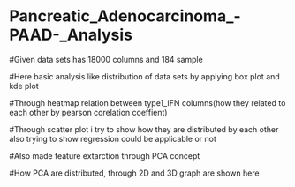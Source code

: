 # Pancreatic_Adenocarcinoma_-PAAD-_Analysis

#Given data sets has 18000 columns and 184 sample 

#Here basic analysis like distribution of data sets by applying box plot and kde plot

#Through heatmap relation between type1_IFN columns(how they related to each other by pearson corelation coeffient)

#Through scatter plot i try to show how they are distributed by each other also trying to show regression could be applicable or not 

#Also made feature extarction through PCA concept

#How PCA are distributed, through 2D and 3D graph are shown here
